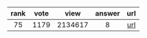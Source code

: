 
| rank | vote | view | answer | url |
|:-:|:-:|:-:|:-:|:-:|
|75|1179|2134617|8| [url](http://stackoverflow.com/questions/2835559/parsing-values-from-a-json-file) |
